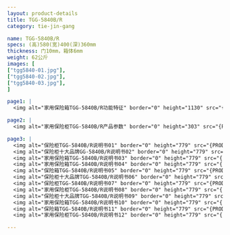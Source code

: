 ```yaml
---
layout: product-details
title: TGG-5840B/R
category: tie-jin-gang

name: TGG-5840B/R
specs: (高)580(宽)400(深)360mm
thickness: 门10mm，箱体6mm
weight: 62公斤
images: [
["tgg5840-01.jpg"],
["tgg5840-02.jpg"],
["tgg5840-03.jpg"],
]

page1: |
  <img alt="家用保险箱TGG-5840B/R功能特征" border="0" height="1130" src="{PRODUCT_IMAGES}tgg-gn.jpg" width="538" />

page2: |
  <img alt="家用保险柜TGG-5840B/R产品参数" border="0" height="303" src="{PRODUCT_IMAGES}tgg-cpcs.jpg" width="538" />

page3: |
  <img alt="保险柜TGG-5840B/R说明书01" border="0" height="779" src="{PRODUCT_IMAGES}tgg-sm01.jpg" width="528" /><br />
  <img alt="保险柜十大品牌GG-5840B/R说明书02" border="0" height="779" src="{PRODUCT_IMAGES}tgg-sm02.jpg" width="528" /><br />
  <img alt="家用保险箱TGG-5840B/R说明书03" border="0" height="779" src="{PRODUCT_IMAGES}tgg-sm03.jpg" width="528" /><br />
  <img alt="家用保险箱TGG-5840B/R说明书04" border="0" height="779" src="{PRODUCT_IMAGES}tgg-sm04.jpg" width="528" /><br />
  <img alt="保险箱TGG-5840B/R说明书05" border="0" height="779" src="{PRODUCT_IMAGES}tgg-sm05.jpg" width="528" /><br />
  <img alt="保险柜十大品牌TGG-5840B/R说明书06" border="0" height="779" src="{PRODUCT_IMAGES}tgg-sm06.jpg" width="528" /><br />
  <img alt="保险柜TGG-5840B/R说明书07" border="0" height="779" src="{PRODUCT_IMAGES}tgg-sm07.jpg" width="528" /><br />
  <img alt="家用保险柜TGG-5840B/R说明书08" border="0" height="779" src="{PRODUCT_IMAGES}tgg-sm08.jpg" width="528" /><br />
  <img alt="保险柜十大品牌TGG-5840B/R说明书09" border="0" height="779" src="{PRODUCT_IMAGES}tgg-sm09.jpg" width="528" /><br />
  <img alt="家用保险箱TGG-5840B/R说明书10" border="0" height="779" src="{PRODUCT_IMAGES}tgg-sm10.jpg" width="528" /><br />
  <img alt="保险箱TGG-5840B/R说明书11" border="0" height="779" src="{PRODUCT_IMAGES}tgg-sm11.jpg" width="528" /><br />
  <img alt="家用保险柜TGG-5840B/R说明书12" border="0" height="779" src="{PRODUCT_IMAGES}tgg-sm12.jpg" width="528" />

---
```

